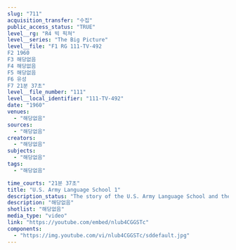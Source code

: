 ```yaml
---
slug: "711"
acquisition_transfer: "수집"
public_access_status: "TRUE"
level__rg: "R4 빅 픽쳐"
level__series: "The Big Picture"
level__file: "F1 RG 111-TV-492
F2 1960
F3 해당없음
F4 해당없음
F5 해당없음
F6 유성
F7 21분 37초"
level__file_number: "111"
level__local_identifier: "111-TV-492"
date: "1960"
venues: 
  - "해당없음"
sources: 
  - "해당없음"
creators: 
  - "해당없음"
subjects: 
  - "해당없음"
tags: 
  - "해당없음"

time_courts: "21분 37초"
title: "U.S. Army Language School 1"
description_status: "The story of the U.S. Army Language School and the training program it provides officer and enlisted personnel in meeting Army requirements in learning a foreign language."
description: "해당없음"
shotlist: "해당없음"
media_type: "video"
link: "https://youtube.com/embed/nlub4CGGSTc"
components: 
  - "https://img.youtube.com/vi/nlub4CGGSTc/sddefault.jpg"
---
```

